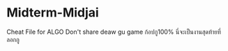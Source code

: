 # Midterm-Midjai
Cheat File for ALGO
Don't share deaw gu game
ก้อปกู100% นี่จะเป็นงานสุดท้ายที่ลอกกู